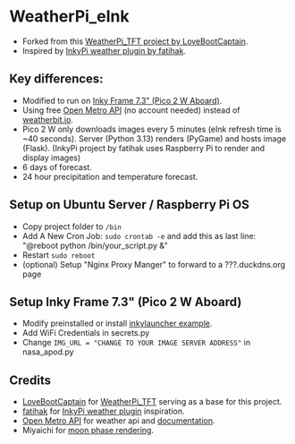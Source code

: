 # WeatherPi_eInk

* Forked from this [WeatherPi_TFT project by LoveBootCaptain](https://github.com/LoveBootCaptain/WeatherPi_TFT).
* Inspired by [InkyPi weather plugin by fatihak](https://github.com/fatihak/InkyPi).

## Key differences:
* Modified to run on [Inky Frame 7.3" (Pico 2 W Aboard)](https://shop.pimoroni.com/products/inky-frame-7-3).
* Using free [Open Metro API](https://open-meteo.com/) (no account needed) instead of [weatherbit.io](weatherbit.io).
* Pico 2 W only downloads images every 5 minutes (eInk refresh time is ~40 seconds). 
Server (Python 3.13) renders (PyGame) and hosts image (Flask). 
(InkyPi project by fatihak uses Raspberry Pi to render and display images)
* 6 days of forecast.
* 24 hour precipitation and temperature forecast.

## Setup on Ubuntu Server / Raspberry Pi OS
* Copy project folder to ```/bin```
* Add A New Cron Job: ```sudo crontab -e``` and add this as last line: "@reboot python /bin/your_script.py &"
* Restart ```sudo reboot```
* (optional) Setup "Nginx Proxy Manger" to forward to a ???.duckdns.org page

## Setup Inky Frame 7.3" (Pico 2 W Aboard)
* Modify preinstalled or install [inkylauncher example](https://github.com/pimoroni/inky-frame/tree/main/examples/inkylauncher).
* Add WiFi Credentials in secrets.py
* Change ```IMG_URL = "CHANGE TO YOUR IMAGE SERVER ADDRESS"``` in nasa_apod.py

## Credits
* [LoveBootCaptain](https://github.com/LoveBootCaptain) for [WeatherPi_TFT](https://github.com/LoveBootCaptain/WeatherPi_TFT) serving as a base for this project.
* [fatihak](https://github.com/fatihak) for [InkyPi weather plugin](https://github.com/fatihak/InkyPi) inspiration.
* [Open Metro API](https://open-meteo.com) for weather api and [documentation](https://open-meteo.com/en/docs).
* Miyaichi for [moon phase rendering](https://github.com/miyaichi/WeatherPi).